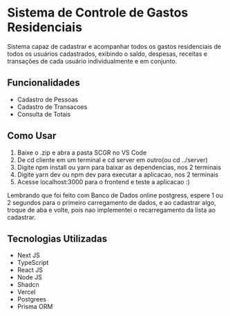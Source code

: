 # Sistema de Controle de Gastos Residenciais 

Sistema capaz de cadastrar e acompanhar todos os gastos residenciais de todos os usuários cadastrados, exibindo o saldo, despesas, receitas e transações de cada usuário individualmente e em conjunto.

## Funcionalidades

- Cadastro de Pessoas
- Cadastro de Transacoes
- Consulta de Totais

## Como Usar

1. Baixe o .zip e abra a pasta SCGR no VS Code
2. De cd cliente em um terminal e cd server em outro(ou cd ../server)
3. Digite npm install ou yarn para baixar as dependencias, nos 2 terminais
4. Digite yarn dev ou npm dev para executar a aplicacao, nos 2 terminais
5. Acesse localhost:3000 para o frontend e teste a aplicacao :)

Lembrando que foi feito com Banco de Dados online postgress, espere 1 ou 2 segundos para o primeiro carregamento de dados, e ao cadastrar algo, troque de aba e volte, pois nao implementei o recarregamento da lista ao cadastrar.

## Tecnologias Utilizadas

- Next JS
- TypeScript
- React JS
- Node JS
- Shadcn
- Vercel
- Postgrees
- Prisma ORM

